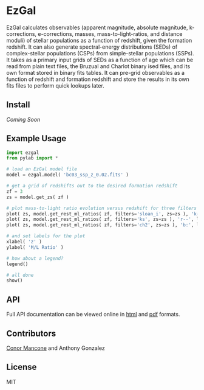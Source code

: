 # EzGal

EzGal calculates observables (apparent magnitude, absolute magnitude, k-corrections, e-corrections, masses, mass-to-light-ratios, and distance moduli) of stellar populations as a function of redshift, given the formation redshift.  It can also generate spectral-energy distributions (SEDs) of complex-stellar populations (CSPs) from simple-stellar populations (SSPs).  It takes as a primary input grids of SEDs as a function of age which can be read from plain text files, the Bruzual and Charlot binary ised files, and its own format stored in binary fits tables.  It can pre-grid observables as a function of redshift and formation redshift and store the results in its own fits files to perform quick lookups later.

## Install

*Coming Soon*

## Example Usage

```py
import ezgal
from pylab import *

# load an EzGal model file
model = ezgal.model( 'bc03_ssp_z_0.02.fits' )

# get a grid of redshifts out to the desired formation redshift
zf = 3
zs = model.get_zs( zf )

# plot mass-to-light ratio evolution versus redshift for three filters
plot( zs, model.get_rest_ml_ratios( zf, filters='sloan_i', zs=zs ), 'k-', label='Sloan i' )
plot( zs, model.get_rest_ml_ratios( zf, filters='ks', zs=zs ), 'r--', label='2MASS Ks' )
plot( zs, model.get_rest_ml_ratios( zf, filters='ch2', zs=zs ), 'b:', label='IRAC ch2' )

# and set labels for the plot
xlabel( 'z' )
ylabel( 'M/L Ratio' )

# how about a legend?
legend()

# all done
show()
```

## API

Full API documentation can be viewed online in [html](http://www.baryons.org/ezgal/manual/) and [pdf](http://www.baryons.org/ezgal/manual.pdf) formats.

## Contributors

[Conor Mancone](https://github.com/cmancone/) and Anthony Gonzalez

## License

MIT